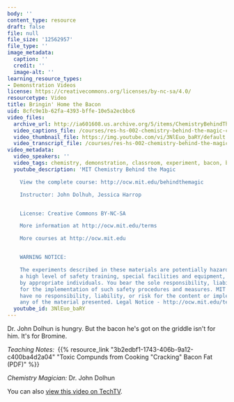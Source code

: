 ```yaml
---
body: ''
content_type: resource
draft: false
file: null
file_size: '12562957'
file_type: ''
image_metadata:
  caption: ''
  credit: ''
  image-alt: ''
learning_resource_types:
- Demonstration Videos
license: https://creativecommons.org/licenses/by-nc-sa/4.0/
resourcetype: Video
title: Bringin' Home the Bacon
uid: 8cfc9e1b-62fa-4393-bffe-10e5a2ecbbc6
video_files:
  archive_url: http://ia601608.us.archive.org/5/items/ChemistryBehindTheMagic/BRINGINHOMEBACON_300k.mp4
  video_captions_file: /courses/res-hs-002-chemistry-behind-the-magic-chemical-demonstrations-for-the-classroom/3NlEuo_baRY_captions.webvtt
  video_thumbnail_file: https://img.youtube.com/vi/3NlEuo_baRY/default.jpg
  video_transcript_file: /courses/res-hs-002-chemistry-behind-the-magic-chemical-demonstrations-for-the-classroom/3NlEuo_baRY_transcript.pdf
video_metadata:
  video_speakers: ''
  video_tags: chemistry, demonstration, classroom, experiment, bacon, bromine
  youtube_description: 'MIT Chemistry Behind the Magic

    View the complete course: http://ocw.mit.edu/behindthemagic

    Instructor: John Dolhuh, Jessica Harrop


    License: Creative Commons BY-NC-SA

    More information at http://ocw.mit.edu/terms

    More courses at http://ocw.mit.edu


    WARNING NOTICE:

    The experiments described in these materials are potentially hazardous and require
    a high level of safety training, special facilities and equipment, and supervision
    by appropriate individuals. You bear the sole responsibility, liability, and risk
    for the implementation of such safety procedures and measures. MIT and Dow shall
    have no responsibility, liability, or risk for the content or implementation of
    any of the material presented. Legal Notice - http://ocw.mit.edu/terms/'
  youtube_id: 3NlEuo_baRY
---
```

Dr. John Dolhun is hungry. But the bacon he's got on the griddle isn't for him. It's for Bromine.

*Teaching Notes:*  {{% resource_link "3b2edbf1-1743-406b-9a12-c400ba4d2a04" "Toxic Compunds from Cooking \"Cracking\" Bacon Fat (PDF)" %}}

*Chemistry Magician:* Dr. John Dolhun

You can also [view this video on TechTV](http://techtv.mit.edu/videos/21339-bringin-home-the-bacon).